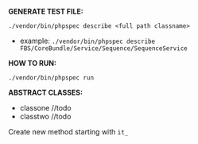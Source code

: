 **GENERATE TEST FILE:**

`./vendor/bin/phpspec describe <full path classname>`

- example: `./vendor/bin/phpspec describe FBS/CoreBundle/Service/Sequence/SequenceService`

**HOW TO RUN:**

`./vendor/bin/phpspec run`

**ABSTRACT CLASSES:**

- classone //todo
- classtwo //todo

Create new method starting with `it_`